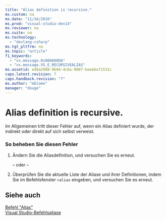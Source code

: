 ```yaml
---
title: "Alias definition is recursive."
ms.custom: na
ms.date: "11/16/2016"
ms.prod: "visual-studio-dev14"
ms.reviewer: na
ms.suite: na
ms.technology: 
  - "devlang-csharp"
ms.tgt_pltfrm: na
ms.topic: "article"
f1_keywords: 
  - "vs.message.0x800A00DA"
  - "vs.message.VS_E_RECURSIVEALIAS"
ms.assetid: e48a2908-9b94-4c6a-9807-beeeba71531c
caps.latest.revision: 7
caps.handback.revision: "7"
ms.author: "mblome"
manager: "douge"
---
```

# Alias definition is recursive.
Im Allgemeinen tritt dieser Fehler auf, wenn ein Alias definiert wurde, der indirekt oder direkt auf sich selbst verweist.  
  
### So beheben Sie diesen Fehler  
  
1.  Ändern Sie die Aliasdefinition, und versuchen Sie es erneut.  
  
     – oder –  
  
2.  Überprüfen Sie die aktuelle Liste der Aliase und ihrer Definitionen, indem Sie im Befehlsfenster `>alias` eingeben, und versuchen Sie es erneut.  
  
## Siehe auch  
 [Befehl "Alias"](../Topic/Alias%20Command.md)   
 [Visual Studio\-Befehlsaliase](../Topic/Visual%20Studio%20Command%20Aliases.md)